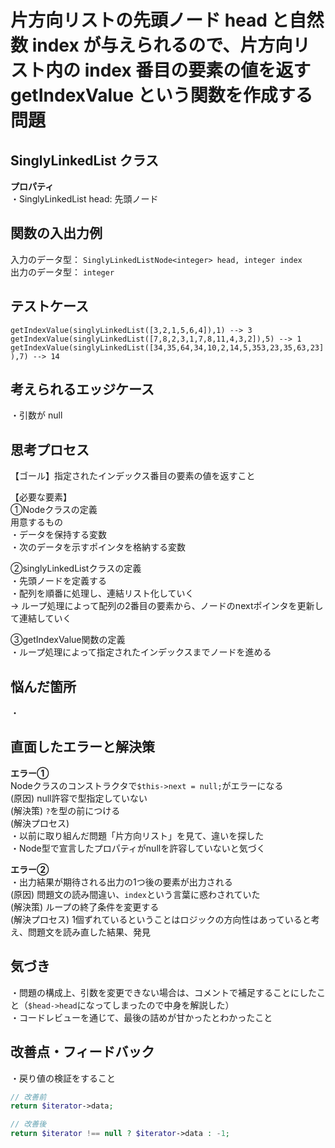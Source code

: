 # 片方向リストの先頭ノード head と自然数 index が与えられるので、片方向リスト内の index 番目の要素の値を返す getIndexValue という関数を作成する問題

## SinglyLinkedList クラス
**プロパティ**<br>
・SinglyLinkedList head: 先頭ノード<br>


## 関数の入出力例
入力のデータ型： `SinglyLinkedListNode<integer> head, integer index`<br>
出力のデータ型： `integer`<br>


## テストケース
`getIndexValue(singlyLinkedList([3,2,1,5,6,4]),1) --> 3`<br>
`getIndexValue(singlyLinkedList([7,8,2,3,1,7,8,11,4,3,2]),5) --> 1`<br>
`getIndexValue(singlyLinkedList([34,35,64,34,10,2,14,5,353,23,35,63,23]),7) --> 14`<br>


## 考えられるエッジケース
・引数が null <br>


## 思考プロセス
【ゴール】指定されたインデックス番目の要素の値を返すこと<br>

【必要な要素】<br>
①Nodeクラスの定義<br>
用意するもの<br>
・データを保持する変数<br>
・次のデータを示すポインタを格納する変数<br>

②singlyLinkedListクラスの定義<br>
・先頭ノードを定義する<br>
・配列を順番に処理し、連結リスト化していく<br>
→ ループ処理によって配列の2番目の要素から、ノードのnextポインタを更新して連結していく<br>

③getIndexValue関数の定義<br>
・ループ処理によって指定されたインデックスまでノードを進める<br>


## 悩んだ箇所
・<br>


## 直面したエラーと解決策
**エラー①**<br>
Nodeクラスのコンストラクタで`$this->next = null;`がエラーになる<br>
(原因) null許容で型指定していない<br>
(解決策) `?`を型の前につける<br>
(解決プロセス)<br>
・以前に取り組んだ問題「片方向リスト」を見て、違いを探した<br>
・Node型で宣言したプロパティがnullを許容していないと気づく<br>

**エラー②**<br>
・出力結果が期待される出力の1つ後の要素が出力される<br>
(原因) 問題文の読み間違い、`index`という言葉に惑わされていた<br>
(解決策) ループの終了条件を変更する<br>
(解決プロセス) 1個ずれているということはロジックの方向性はあっていると考え、問題文を読み直した結果、発見<br>


## 気づき
・問題の構成上、引数を変更できない場合は、コメントで補足することにしたこと（`$head->head`になってしまったので中身を解説した）<br>
・コードレビューを通じて、最後の詰めが甘かったとわかったこと<br>


## 改善点・フィードバック
・戻り値の検証をすること
```php
// 改善前
return $iterator->data;

// 改善後
return $iterator !== null ? $iterator->data : -1;
```
